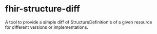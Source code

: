 # fhir-structure-diff
A tool to provide a simple diff of StructureDefinition's of a given resource for different versions or implementations.
